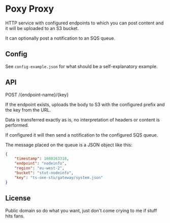 # Poxy Proxy

HTTP service with configured endpoints to which you can post content and it will be uploaded to an S3 bucket.

It can optionally post a notification to an SQS queue.

## Config

See `config-example.json` for what should be a self-explanatory example.

## API

POST /{endpoint-name}/{key}

If the endpoint exists, uploads the body to S3 with the configured prefix and the key from the URL.

Data is transferred exactly as is, no interpretation of headers or content is performed.

If configured it will then send a notification to the configured SQS queue.

The message placed on the queue is a JSON object like this:

```json
{
    "timestamp": 1608163318,
    "endpoint": "nodeinfo",
    "region": "eu-west-2",
    "bucket": "stut-nodeinfo",
    "key": "ts-oxe-stu/gateway/system.json"
}
```

## License

Public domain so do what you want, just don't come crying to me if stuff hits fans.
